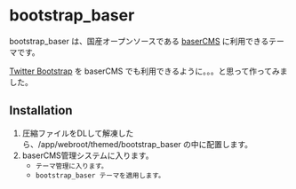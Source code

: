 # bootstrap_baser #

bootstrap_baser は、国産オープンソースである [baserCMS](http://basercms.net/) に利用できるテーマです。

[Twitter Bootstrap](http://twitter.github.com/bootstrap/) を baserCMS でも利用できるように。。。と思って作ってみました。


## Installation ##

1. 圧縮ファイルをDLして解凍したら、/app/webroot/themed/bootstrap_baser の中に配置します。
2. baserCMS管理システムに入ります。
	* `テーマ管理に入ります。`
	* `bootstrap_baser テーマを適用します。`
